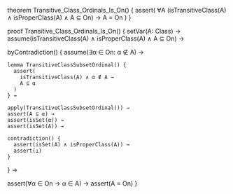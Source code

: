 theorem Transitive_Class_Ordinals_Is_On() {
  assert(
    ∀A (isTransitiveClass(A) ∧ isProperClass(A) ∧ A ⊆ On) →
    A = On
  )
}

proof Transitive_Class_Ordinals_Is_On() {
  setVar(A: Class) →
  assume(isTransitiveClass(A) ∧ isProperClass(A) ∧ A ⊆ On) →
  
  byContradiction() {
    assume(∃α ∈ On: α ∉ A) →
    
    lemma TransitiveClassSubsetOrdinal() {
      assert(
        isTransitiveClass(A) ∧ α ∉ A →
        A ⊆ α
      )
    } →
    
    apply(TransitiveClassSubsetOrdinal()) →
    assert(A ⊆ α) →
    assert(isSet(α)) →
    assert(isSet(A)) →
    
    contradiction() {
      assert(isSet(A) ∧ isProperClass(A)) →
      assert(⊥)
    }
  } →
  
  assert(∀α ∈ On → α ∈ A) →
  assert(A = On)
}